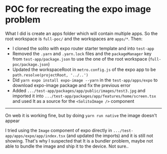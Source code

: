 # POC for recreating the expo image problem

What I did is create an apps folder which will contain multiple apps. So the root workspace is `full-poc/` and the workspaces are `apps/*`. Then:
- I cloned the solito with expo router starter template and into `test-app`
- Removed the `.yarn` and `.yarn.lock` files and the `packageManager` key from `test-app/package.json` to use the one of the root workspace (`full-poc/package.json`)
- Updated the workspaceRoot in `metro.config.js` of the expo app to be `path.resolve(projectRoot, '../..')`
- Did `yarn expo install expo-image --yarn` in the `test-app/apps/expo` to download expo-image package and fix the previous error
- Added `.../test-app/packages/app/public/images/test3.jpg` and imported it into `.../test-app/packages/app/features/home/screen.tsx` and used It as a source for the `<SolitoImage />` component
---
On web it is working fine, but by doing `yarn run native` the image doesn't appear

I tried using the `Image` component of expo directly in `.../test-app/apps/expo/app/index.tsx` (and updated the imports) and it is still not showing.
That's why I suspected that It is a bundler problem, maybe not able to bundle the image and ship it to the device. Not sure..
